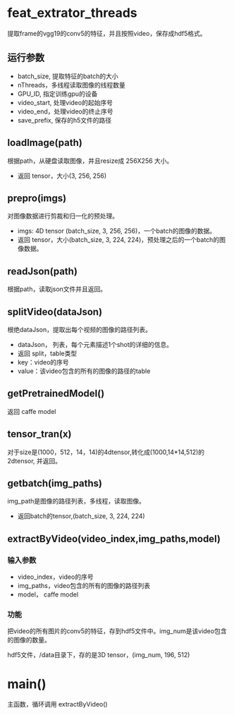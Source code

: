 # feat_extrator_threads

提取frame的vgg19的conv5的特征，并且按照video，保存成hdf5格式。

## 运行参数

- batch_size, 提取特征的batch的大小
- nThreads，多线程读取图像的线程数量
- GPU_ID, 指定训练gpu的设备
- video_start, 处理video的起始序号
- video_end，处理video的终止序号
- save_prefix, 保存的h5文件的路径

## loadImage(path)

根据path，从硬盘读取图像，并且resize成 256X256 大小。
- 返回 tensor，大小(3, 256, 256)

## prepro(imgs)

对图像数据进行剪裁和归一化的预处理。
- imgs: 4D tensor (batch_size, 3, 256, 256)，一个batch的图像的数据。
- 返回 tensor，大小(batch_size, 3, 224, 224)，预处理之后的一个batch的图像数据。

## readJson(path)

根据path，读取json文件并且返回。

## splitVideo(dataJson)

根绝dataJson，提取出每个视频的图像的路径列表。

- dataJson， 列表，每个元素描述1个shot的详细的信息。
- 返回 split，table类型
 - key：video的序号
 - value：该video包含的所有的图像的路径的table

## getPretrainedModel()

返回 caffe model

## tensor_tran(x)

对于size是(1000，512，14，14)的4dtensor,转化成(1000,14*14,512)的2dtensor, 并返回。

## getbatch(img_paths)

img_path是图像的路径列表，多线程，读取图像。

- 返回batch的tensor,(batch_size, 3, 224, 224)

## extractByVideo(video_index,img_paths,model)

### 输入参数

- video_index，video的序号
- img_paths，video包含的所有的图像的路径列表
- model， caffe model

### 功能

把video的所有图片的conv5的特征，存到hdf5文件中。img_num是该video包含的图像的数量。

hdf5文件，/data目录下，存的是3D tensor，(img_num, 196, 512)

# main()

主函数，循环调用 extractByVideo()

